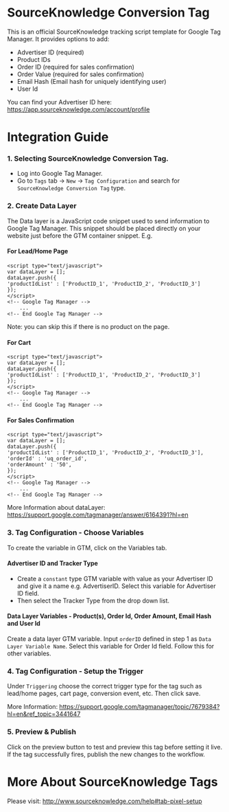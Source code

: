 # SourceKnowledge Conversion Tag
This is an official SourceKnowledge tracking script template for Google Tag Manager. It provides options to add:
* Advertiser ID (required)
* Product IDs
* Order ID (required for sales confirmation)
* Order Value (required for sales confirmation)
* Email Hash (Email hash for uniquely identifying user)
* User Id

You can find your Advertiser ID here: https://app.sourceknowledge.com/account/profile

# Integration Guide
### 1. Selecting SourceKnowledge Conversion Tag.
- Log into Google Tag Manager. 
- Go to `Tags` tab -> `New` -> `Tag Configuration` and search for `SourceKnowledge Conversion Tag` type.

### 2. Create Data Layer
The Data layer is a JavaScript code snippet used to send information to Google Tag Manager. This snippet should be placed directly on your website just before the GTM container snippet. E.g. 
#### For Lead/Home Page
```
<script type="text/javascript">
var dataLayer = [];
dataLayer.push({
'productIdList' : ['ProductID_1', 'ProductID_2', 'ProductID_3']
});
</script>
<!-- Google Tag Manager -->
  	...
<!-- End Google Tag Manager -->
```
Note: you can skip this if there is no product on the page. 
#### For Cart
```
<script type="text/javascript">
var dataLayer = [];
dataLayer.push({
'productIdList' : ['ProductID_1', 'ProductID_2', 'ProductID_3']
});
</script>
<!-- Google Tag Manager -->
  	...
<!-- End Google Tag Manager -->
```
#### For Sales Confirmation
```
<script type="text/javascript">
var dataLayer = [];
dataLayer.push({
'productIdList' : ['ProductID_1', 'ProductID_2', 'ProductID_3'],
'orderId' : 'uq_order_id',
'orderAmount' : '50',
});
</script>
<!-- Google Tag Manager -->
  	...
<!-- End Google Tag Manager -->
```

More Information about dataLayer: https://support.google.com/tagmanager/answer/6164391?hl=en
### 3. Tag Configuration - Choose Variables
To create the variable in GTM, click on the Variables tab. 
#### Advertiser ID and Tracker Type
- Create a `constant` type GTM variable with value as your Advertiser ID and give it a name e.g. AdvertiserID. Select this variable for Advertiser ID field. 
- Then select the Tracker Type from the drop down list.
#### Data Layer Variables - Product(s), Order Id, Order Amount, Email Hash and User Id
Create a data layer GTM variable. Input `orderID` defined in step 1 as `Data Layer Variable Name`. Select this variable for Order Id field. Follow this for other variables. 
### 4. Tag Configuration - Setup the Trigger
Under `Triggering` choose the correct trigger type for the tag such as lead/home pages, cart page, conversion event, etc. Then click save.

More Information: https://support.google.com/tagmanager/topic/7679384?hl=en&ref_topic=3441647

### 5. Preview & Publish
Click on the preview button to test and preview this tag before setting it live. If the tag successfully fires, publish the new changes to the workflow.

# More About SourceKnowledge Tags
Please visit: http://www.sourceknowledge.com/help#tab-pixel-setup
